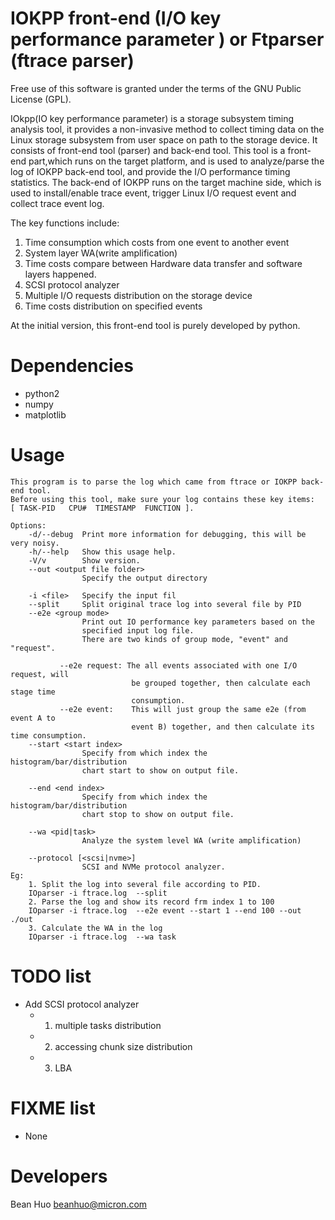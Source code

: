 IOKPP front-end (I/O key performance parameter ) or Ftparser (ftrace parser)
============
Free use of this software is granted under the terms of the GNU Public License (GPL).

IOkpp(IO key performance parameter) is a storage subsystem timing analysis tool,
it provides a non-invasive method to collect timing data on the Linux storage
subsystem from user space on path to the storage device. It consists of front-end
tool (parser) and back-end tool.
This tool is a front-end part,which runs on the target platform, and is used to
analyze/parse the log of IOKPP back-end tool, and provide the I/O performance
timing statistics. 
The back-end of IOKPP runs on the target machine side, which is used to install/enable
trace event, trigger Linux I/O request event and collect trace event log.


The key functions include:

1. Time consumption which costs from one event to another event
2. System layer WA(write amplification)
3. Time costs compare between Hardware data transfer and  software layers happened.
4. SCSI protocol analyzer
5. Multiple I/O requests distribution on the storage device
6. Time costs distribution on specified events

At the initial version, this front-end tool is purely developed by python.

Dependencies
============

 * python2
 * numpy
 * matplotlib



Usage
============
    This program is to parse the log which came from ftrace or IOKPP back-end tool.
    Before using this tool, make sure your log contains these key items:
    [ TASK-PID   CPU#  TIMESTAMP  FUNCTION ].

    Options:
        -d/--debug  Print more information for debugging, this will be very noisy.
        -h/--help   Show this usage help.
        -V/v        Show version.
        --out <output file folder>
                    Specify the output directory

        -i <file>   Specify the input fil
        --split     Split original trace log into several file by PID
        --e2e <group mode>
                    Print out IO performance key parameters based on the
                    specified input log file.
                    There are two kinds of group mode, "event" and "request".

               --e2e request: The all events associated with one I/O request, will
                               be grouped together, then calculate each stage time
                               consumption.
               --e2e event:    This will just group the same e2e (from event A to
                               event B) together, and then calculate its time consumption.
        --start <start index>
                    Specify from which index the histogram/bar/distribution
                    chart start to show on output file.

        --end <end index>
                    Specify from which index the histogram/bar/distribution
                    chart stop to show on output file.

        --wa <pid|task>
                    Analyze the system level WA (write amplification)

        --protocol [<scsi|nvme>]
                    SCSI and NVMe protocol analyzer.
    Eg:
        1. Split the log into several file according to PID.
       	IOparser -i ftrace.log  --split
        2. Parse the log and show its record frm index 1 to 100
        IOparser -i ftrace.log  --e2e event --start 1 --end 100 --out ./out
        3. Calculate the WA in the log
        IOparser -i ftrace.log  --wa task


TODO list
============
 * Add SCSI protocol analyzer
    - 1. multiple tasks distribution
    - 2. accessing chunk size distribution
    - 3. LBA


FIXME list
============
 * None


Developers
============
 Bean Huo beanhuo@micron.com

